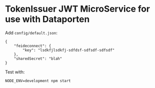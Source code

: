 # TokenIssuer JWT MicroService for use with Dataporten

Add `config/default.json`:

	{
		"feideconnect": {
			"key": "lsdkfjlsdkfj-sdfdsf-sdfsdf-sdfsdf"
		},
		"sharedSecret": "blah"
	}

Test with:

	NODE_ENV=development npm start


